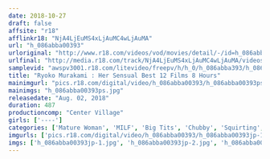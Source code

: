 ```yaml
---
date: 2018-10-27
draft: false
affsite: "r18"
afflinkr18: "NjA4LjEuMS4xLjAuMC4wLjAuMA"
url: "h_086abba00393"
urloriginal: "http://www.r18.com/videos/vod/movies/detail/-/id=h_086abba00393"
urlfinal: "http://media.r18.com/track/NjA4LjEuMS4xLjAuMC4wLjAuMA/videos/vod/movies/detail/-/id=h_086abba00393"
samplevid: "awspv3001.r18.com/litevideo/freepv/h/h_0/h_086abba393/h_086abba393_dmb_w.mp4"
title: "Ryoko Murakami : Her Sensual Best 12 Films 8 Hours"
mainimgurl: "pics.r18.com/digital/video/h_086abba00393/h_086abba00393ps.jpg"
mainimgs: "h_086abba00393ps.jpg"
releasedate: "Aug. 02, 2018"
duration: 487
productioncomp: "Center Village"
girls: ['----']
categories: ['Mature Woman', 'MILF', 'Big Tits', 'Chubby', 'Squirting', 'Compilation', 'Over 4 Hours', 'Hi-Def']
imgurls: ['pics.r18.com/digital/video/h_086abba00393/h_086abba00393jp-1.jpg', 'pics.r18.com/digital/video/h_086abba00393/h_086abba00393jp-2.jpg', 'pics.r18.com/digital/video/h_086abba00393/h_086abba00393jp-3.jpg', 'pics.r18.com/digital/video/h_086abba00393/h_086abba00393jp-4.jpg', 'pics.r18.com/digital/video/h_086abba00393/h_086abba00393jp-5.jpg', 'pics.r18.com/digital/video/h_086abba00393/h_086abba00393jp-6.jpg', 'pics.r18.com/digital/video/h_086abba00393/h_086abba00393jp-7.jpg', 'pics.r18.com/digital/video/h_086abba00393/h_086abba00393jp-8.jpg', 'pics.r18.com/digital/video/h_086abba00393/h_086abba00393jp-9.jpg', 'pics.r18.com/digital/video/h_086abba00393/h_086abba00393jp-10.jpg', 'pics.r18.com/digital/video/h_086abba00393/h_086abba00393jp-11.jpg', 'pics.r18.com/digital/video/h_086abba00393/h_086abba00393jp-12.jpg', 'pics.r18.com/digital/video/h_086abba00393/h_086abba00393jp-13.jpg', 'pics.r18.com/digital/video/h_086abba00393/h_086abba00393jp-14.jpg', 'pics.r18.com/digital/video/h_086abba00393/h_086abba00393jp-15.jpg', 'pics.r18.com/digital/video/h_086abba00393/h_086abba00393jp-16.jpg', 'pics.r18.com/digital/video/h_086abba00393/h_086abba00393jp-17.jpg', 'pics.r18.com/digital/video/h_086abba00393/h_086abba00393jp-18.jpg', 'pics.r18.com/digital/video/h_086abba00393/h_086abba00393jp-19.jpg', 'pics.r18.com/digital/video/h_086abba00393/h_086abba00393jp-20.jpg']
imgs: ['h_086abba00393jp-1.jpg', 'h_086abba00393jp-2.jpg', 'h_086abba00393jp-3.jpg', 'h_086abba00393jp-4.jpg', 'h_086abba00393jp-5.jpg', 'h_086abba00393jp-6.jpg', 'h_086abba00393jp-7.jpg', 'h_086abba00393jp-8.jpg', 'h_086abba00393jp-9.jpg', 'h_086abba00393jp-10.jpg', 'h_086abba00393jp-11.jpg', 'h_086abba00393jp-12.jpg', 'h_086abba00393jp-13.jpg', 'h_086abba00393jp-14.jpg', 'h_086abba00393jp-15.jpg', 'h_086abba00393jp-16.jpg', 'h_086abba00393jp-17.jpg', 'h_086abba00393jp-18.jpg', 'h_086abba00393jp-19.jpg', 'h_086abba00393jp-20.jpg']
---
```


